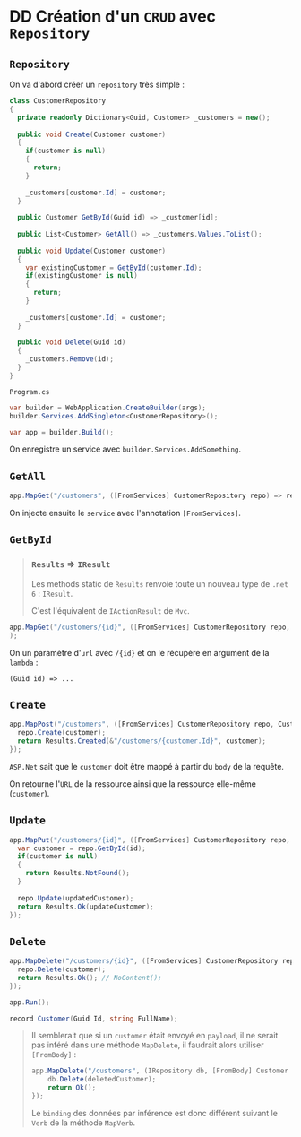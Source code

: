 # DD Création d'un `CRUD` avec `Repository`



## `Repository`

On va d'abord créer un `repository` très simple :

```cs
class CustomerRepository
{
  private readonly Dictionary<Guid, Customer> _customers = new();
  
  public void Create(Customer customer)
  {
    if(customer is null)
    {
      return;
    }
    
    _customers[customer.Id] = customer;
  }
  
  public Customer GetById(Guid id) => _customer[id];
  
  public List<Customer> GetAll() => _customers.Values.ToList();
  
  public void Update(Customer customer)
  {
    var existingCustomer = GetById(customer.Id);
    if(existingCustomer is null)
    {
      return;
    }
    
    _customers[customer.Id] = customer;
  }
  
  public void Delete(Guid id)
  {
    _customers.Remove(id);
  }
}
```



`Program.cs`

```cs
var builder = WebApplication.CreateBuilder(args);
builder.Services.AddSingleton<CustomerRepository>();

var app = builder.Build();
```

On enregistre un service avec `builder.Services.AddSomething`.



## `GetAll`

```cs
app.MapGet("/customers", ([FromServices] CustomerRepository repo) => repo.GetAll());
```

On injecte ensuite le `service` avec l'annotation `[FromServices]`.



## `GetById`

> ### `Results` => `IResult`
>
> Les methods static de `Results` renvoie toute un nouveau type de `.net 6` : `IResult`.
>
> C'est l'équivalent de `IActionResult` de `Mvc`.

```cs
app.MapGet("/customers/{id}", ([FromServices] CustomerRepository repo, Guid id) => repo.GetById(id) is Customer customer ? Results.Ok(customer) : Results.NotFound()
);
```

On un paramètre d'`url` avec `/{id}` et on le récupère en argument de la `lambda` :

`(Guid id) => ...`



## `Create`

```cs
app.MapPost("/customers", ([FromServices] CustomerRepository repo, Customer customer) => {
  repo.Create(customer);
  return Results.Created(&"/customers/{customer.Id}", customer);
});
```

`ASP.Net` sait que le `customer` doit être mappé à partir du `body` de la requête.

On retourne l'`URL` de la ressource ainsi que la ressource elle-même (`customer`).



## `Update`

```cs
app.MapPut("/customers/{id}", ([FromServices] CustomerRepository repo, Guid id, Customer updatedCustomer) => {
  var customer = repo.GetById(id);
  if(customer is null)
  {
    return Results.NotFound();
  }
  
  repo.Update(updatedCustomer);
  return Results.Ok(updateCustomer);
});
```



## `Delete`

```cs
app.MapDelete("/customers/{id}", ([FromServices] CustomerRepository repo, Guid id) => {
  repo.Delete(customer);
  return Results.Ok(); // NoContent();
});
```

```cs
app.Run();

record Customer(Guid Id, string FullName);
```

> Il semblerait que si un `customer` était envoyé en `payload`, il ne serait pas inféré dans une méthode `MapDelete`, il faudrait alors utiliser `[FromBody]` :
>
> ```cs
> app.MapDelete("/customers", (IRepository db, [FromBody] Customer deletedCustomer) => {
>     db.Delete(deletedCustomer);
>     return Ok();
> });
> ```
>
> Le `binding` des données par inférence est donc différent suivant le `Verb` de la méthode `MapVerb`.
